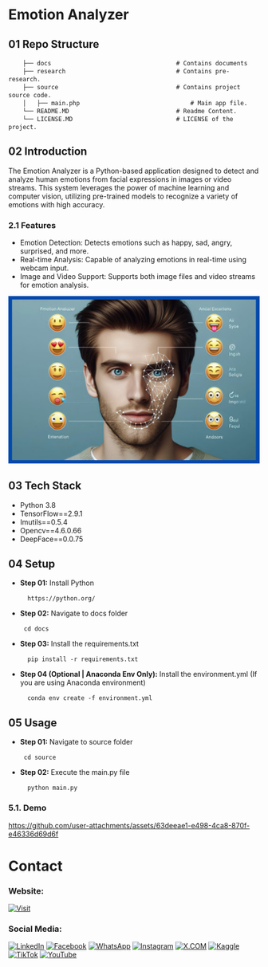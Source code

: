 # Emotion Analyzer

## 01 Repo Structure

```
    ├── docs                                   # Contains documents  
    ├── research                               # Contains pre-research. 
    ├── source                                 # Contains project source code.
    │   ├── main.php                               # Main app file.
    └── README.MD                              # Readme Content.
    └── LICENSE.MD                             # LICENSE of the project.
```


## 02 Introduction

The Emotion Analyzer is a Python-based application designed to detect and analyze human emotions from facial expressions in images or video streams. This system leverages the power of machine learning and computer vision, utilizing pre-trained models to recognize a variety of emotions with high accuracy.

### 2.1 Features

- Emotion Detection: Detects emotions such as happy, sad, angry, surprised, and more.
- Real-time Analysis: Capable of analyzing emotions in real-time using webcam input.
- Image and Video Support: Supports both image files and video streams for emotion analysis.

![Video](docs/media/images/0-banner-image.png)

## 03 Tech Stack

- Python 3.8
- TensorFlow==2.9.1
- Imutils==0.5.4
- Opencv==4.6.0.66
- DeepFace==0.0.75

## 04 Setup


- **Step 01:** Install Python

  ```
    https://python.org/
  ```

- **Step 02:** Navigate to docs folder


  ```
   cd docs
  ```

- **Step 03:** Install the requirements.txt

  ```
    pip install -r requirements.txt
  ```

- **Step 04 (Optional | Anaconda Env Only):** Install the environment.yml (If you are using Anaconda environment)

  ```
    conda env create -f environment.yml
  ```

## 05 Usage

- **Step 01:** Navigate to source folder

  ```
   cd source
  ```

- **Step 02:** Execute the main.py file

  ```
    python main.py
  ```

### 5.1. Demo

https://github.com/user-attachments/assets/63deeae1-e498-4ca8-870f-e46336d69d6f

# Contact

### Website: 

[![Visit](https://img.shields.io/badge/Visit%3A%20www.gunarakulan.info-%23E01E5A?style=flat&logo=realm&logoColor=white)](https://www.gunarakulan.info)

### Social Media:

[![LinkedIn](https://img.shields.io/badge/-LinkedIn-0A66C2?style=for-the-badge&logo=linkedin&logoColor=white)](https://www.linkedin.com/in/gunarakulangunaretnam)
[![Facebook](https://img.shields.io/badge/-Facebook-196dcc?style=for-the-badge&logo=facebook&logoColor=white)](https://www.facebook.com/gunarakulangunaretnam)
[![WhatsApp](https://img.shields.io/badge/-WhatsApp-07a647?style=for-the-badge&logo=whatsapp&logoColor=white)](https://wa.me/94740001141?text=WhatsApp%3A%20%2B9740001141)
[![Instagram](https://img.shields.io/badge/-Instagram-bd3651?style=for-the-badge&logo=instagram&logoColor=white)](https://www.instagram.com/gunarakulangunaretnam)
[![X.COM](https://img.shields.io/badge/-X.COM-0066ff?style=for-the-badge&logo=x&logoColor=white)](https://x.com/gunarakulangr)
[![Kaggle](https://img.shields.io/badge/-Kaggle-3295bd?style=for-the-badge&logo=kaggle&logoColor=white)](https://www.kaggle.com/gunarakulangr)
[![TikTok](https://img.shields.io/badge/-TikTok-579ea3?style=for-the-badge&logo=tiktok&logoColor=white)](https://www.tiktok.com/@gunarakulangunaretnam)
[![YouTube](https://img.shields.io/badge/-YouTube-a82121?style=for-the-badge&logo=youtube&logoColor=white)](https://www.youtube.com/channel/UCjMOdgHFAjAdBKiqV8y2Tww)

